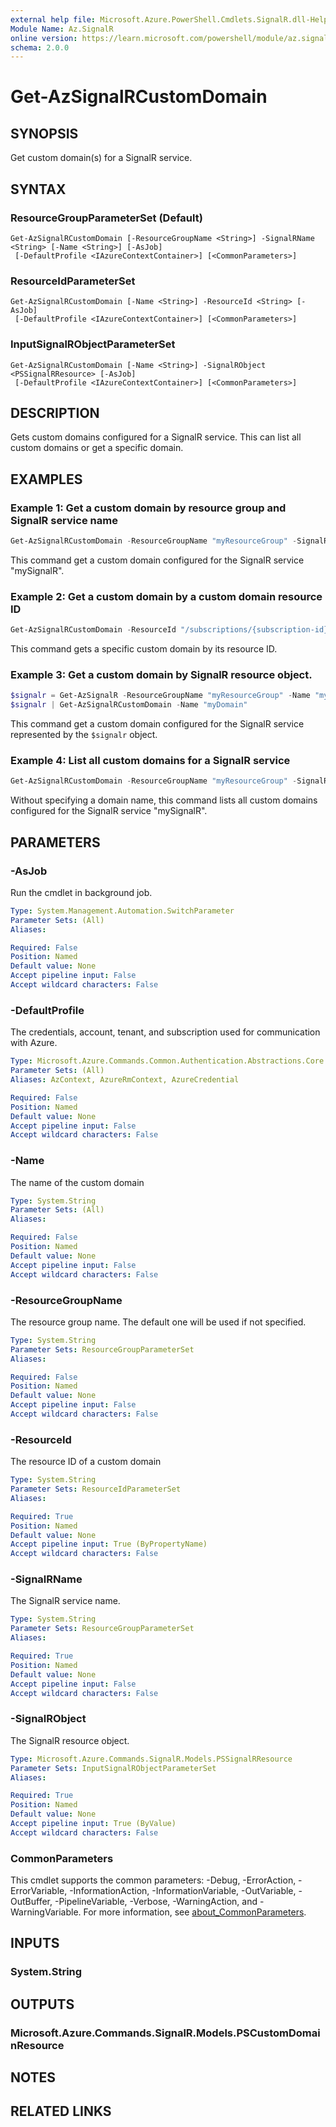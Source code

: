 ```yaml
---
external help file: Microsoft.Azure.PowerShell.Cmdlets.SignalR.dll-Help.xml
Module Name: Az.SignalR
online version: https://learn.microsoft.com/powershell/module/az.signalr/get-azsignalrcustomdomain
schema: 2.0.0
---
```


# Get-AzSignalRCustomDomain

## SYNOPSIS
Get custom domain(s) for a SignalR service.

## SYNTAX

### ResourceGroupParameterSet (Default)
```
Get-AzSignalRCustomDomain [-ResourceGroupName <String>] -SignalRName <String> [-Name <String>] [-AsJob]
 [-DefaultProfile <IAzureContextContainer>] [<CommonParameters>]
```

### ResourceIdParameterSet
```
Get-AzSignalRCustomDomain [-Name <String>] -ResourceId <String> [-AsJob]
 [-DefaultProfile <IAzureContextContainer>] [<CommonParameters>]
```

### InputSignalRObjectParameterSet
```
Get-AzSignalRCustomDomain [-Name <String>] -SignalRObject <PSSignalRResource> [-AsJob]
 [-DefaultProfile <IAzureContextContainer>] [<CommonParameters>]
```

## DESCRIPTION
Gets custom domains configured for a SignalR service. This can list all custom domains or get a specific domain.

## EXAMPLES

### Example 1: Get a custom domain by resource group and SignalR service name
```powershell
Get-AzSignalRCustomDomain -ResourceGroupName "myResourceGroup" -SignalRName "mySignalR"
```

This command get a custom domain configured for the SignalR service "mySignalR".

### Example 2: Get a custom domain by a custom domain resource ID
```powershell
Get-AzSignalRCustomDomain -ResourceId "/subscriptions/{subscription-id}/resourceGroups/myResourceGroup/providers/Microsoft.SignalRService/SignalR/mySignalR/customDomains/myDomain"
```

This command gets a specific custom domain by its resource ID.

### Example 3: Get a custom domain by SignalR resource object.
```powershell
$signalr = Get-AzSignalR -ResourceGroupName "myResourceGroup" -Name "mySignalR"
$signalr | Get-AzSignalRCustomDomain -Name "myDomain"
```

This command get a custom domain configured for the SignalR service represented by the `$signalr` object.

### Example 4: List all custom domains for a SignalR service
```powershell
Get-AzSignalRCustomDomain -ResourceGroupName "myResourceGroup" -SignalRName "mySignalR"
```

Without specifying a domain name, this command lists all custom domains configured for the SignalR service "mySignalR".

## PARAMETERS

### -AsJob
Run the cmdlet in background job.

```yaml
Type: System.Management.Automation.SwitchParameter
Parameter Sets: (All)
Aliases:

Required: False
Position: Named
Default value: None
Accept pipeline input: False
Accept wildcard characters: False
```

### -DefaultProfile
The credentials, account, tenant, and subscription used for communication with Azure.

```yaml
Type: Microsoft.Azure.Commands.Common.Authentication.Abstractions.Core.IAzureContextContainer
Parameter Sets: (All)
Aliases: AzContext, AzureRmContext, AzureCredential

Required: False
Position: Named
Default value: None
Accept pipeline input: False
Accept wildcard characters: False
```

### -Name
The name of the custom domain

```yaml
Type: System.String
Parameter Sets: (All)
Aliases:

Required: False
Position: Named
Default value: None
Accept pipeline input: False
Accept wildcard characters: False
```

### -ResourceGroupName
The resource group name.
The default one will be used if not specified.

```yaml
Type: System.String
Parameter Sets: ResourceGroupParameterSet
Aliases:

Required: False
Position: Named
Default value: None
Accept pipeline input: False
Accept wildcard characters: False
```

### -ResourceId
The resource ID of a custom domain

```yaml
Type: System.String
Parameter Sets: ResourceIdParameterSet
Aliases:

Required: True
Position: Named
Default value: None
Accept pipeline input: True (ByPropertyName)
Accept wildcard characters: False
```

### -SignalRName
The SignalR service name.

```yaml
Type: System.String
Parameter Sets: ResourceGroupParameterSet
Aliases:

Required: True
Position: Named
Default value: None
Accept pipeline input: False
Accept wildcard characters: False
```

### -SignalRObject
The SignalR resource object.

```yaml
Type: Microsoft.Azure.Commands.SignalR.Models.PSSignalRResource
Parameter Sets: InputSignalRObjectParameterSet
Aliases:

Required: True
Position: Named
Default value: None
Accept pipeline input: True (ByValue)
Accept wildcard characters: False
```

### CommonParameters
This cmdlet supports the common parameters: -Debug, -ErrorAction, -ErrorVariable, -InformationAction, -InformationVariable, -OutVariable, -OutBuffer, -PipelineVariable, -Verbose, -WarningAction, and -WarningVariable. For more information, see [about_CommonParameters](http://go.microsoft.com/fwlink/?LinkID=113216).

## INPUTS

### System.String

## OUTPUTS

### Microsoft.Azure.Commands.SignalR.Models.PSCustomDomainResource

## NOTES

## RELATED LINKS
